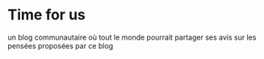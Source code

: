 # Time for us
un blog communautaire où tout le monde pourrait partager ses avis sur les pensées proposées par ce blog  
